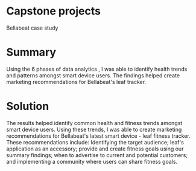 # Capstone projects
Bellabeat case study
# Summary
Using the 6 phases of data analytics , I was able to identify health trends and patterns amongst smart device users. The findings helped create marketing recommendations for Bellabeat's leaf tracker.
# Solution
The results helped identify common health and fitness trends amongst smart device users.  Using these trends, I was able to create marketing recommendations for Bellabeat's latest smart device - leaf fitness tracker. These recommendations include:  Identifying the target audience; leaf's application as an accessory; provide and create fitness goals using our summary findings; when to advertise to current and potential customers; and implementing a community where users can share fitness goals.
